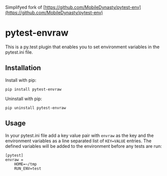 Simplifyed fork of [https://github.com/MobileDynasty/pytest-env](https://github.com/MobileDynasty/pytest-env)

# pytest-envraw

This is a py.test plugin that enables you to set environment variables in the pytest.ini file.

## Installation

Install with pip:

    pip install pytest-envraw

Uninstall with pip:

    pip uninstall pytest-envraw

## Usage

In your pytest.ini file add a key value pair with `envraw` as the key and the environment variables as a line separated list of `KEY=VALUE` entries.  The defined variables will be added to the environment before any tests are run:

    [pytest]
    envraw =
        HOME=~/tmp
        RUN_ENV=test
